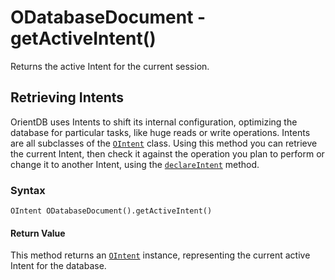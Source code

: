 
# ODatabaseDocument - getActiveIntent()

Returns the active Intent for the current session.

## Retrieving Intents

OrientDB uses Intents to shift its internal configuration, optimizing the database for particular tasks, like huge reads or write operations.  Intents are all subclasses of the [`OIntent`](../OIntent.md) class.  Using this method you can retrieve the current Intent, then check it against the operation you plan to perform or change it to another Intent, using the [`declareIntent`](declareIntent.md) method.

### Syntax

```
OIntent ODatabaseDocument().getActiveIntent()
```

#### Return Value

This method returns an [`OIntent`](../OIntent.md) instance, representing the current active Intent for the database.
